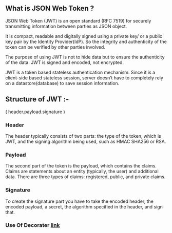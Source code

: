 ## What is JSON Web Token ?

JSON Web Token (JWT) is an open standard (RFC 7519) for securely transmitting information between parties as JSON object.

It is compact, readable and digitally signed using a private key/ or a public key pair by the Identity Provider(IdP). So the integrity and authenticity of the token can be verified by other parties involved.

The purpose of using JWT is not to hide data but to ensure the authenticity of the data. JWT is signed and encoded, not encrypted.

JWT is a token based stateless authentication mechanism. Since it is a client-side based stateless session, server doesn’t have to completely rely on a datastore(database) to save session information.

## Structure of JWT :-
 
( header.payload.signature )

### Header
The header typically consists of two parts: the type of the token, which is JWT, and the signing algorithm being used, such as HMAC SHA256 or RSA.

### Payload
The second part of the token is the payload, which contains the claims. Claims are statements about an entity (typically, the user) and additional data. There are three types of claims: registered, public, and private claims.

### Signature
To create the signature part you have to take the encoded header, the encoded payload, a secret, the algorithm specified in the header, and sign that.

### Use Of Decorater [link](https://www.freecodecamp.org/news/python-decorators-explained-with-examples/)